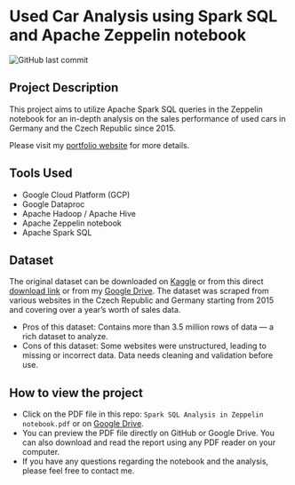# Used Car Analysis using Spark SQL and Apache Zeppelin notebook

![GitHub last commit](https://img.shields.io/github/last-commit/longnca/Used-Car-Analysis-Spark-SQL)

## Project Description
This project aims to utilize Apache Spark SQL queries in the Zeppelin notebook for an in-depth analysis on the sales performance of used cars in Germany and the Czech Republic since 2015.

Please visit my [portfolio website](https://www.longnguyendata.com/project/used-car-analysis-using-spark-sql/) for more details.

## Tools Used
* Google Cloud Platform (GCP)
* Google Dataproc
* Apache Hadoop / Apache Hive
* Apache Zeppelin notebook
* Apache Spark SQL

## Dataset
The original dataset can be downloaded on [Kaggle](https://www.kaggle.com/datasets/mirosval/personal-cars-classifieds) or from this direct [download link](https://tinyurl.com/ClassifiedCars) or from my [Google Drive](https://tinyurl.com/ClassifiedCars). The dataset was scraped from various websites in the Czech Republic and Germany starting from 2015 and covering over a year’s worth of sales data.
- Pros of this dataset: Contains more than 3.5 million rows of data — a rich dataset to analyze.
- Cons of this dataset: Some websites were unstructured, leading to missing or incorrect data. Data needs cleaning and validation before use.

## How to view the project
- Click on the PDF file in this repo: `Spark SQL Analysis in Zeppelin notebook.pdf` or on [Google Drive](https://drive.google.com/file/d/12JP9IiPKnNr67tlbn-kRxKyC1QWrdGzQ/view?usp=sharing).
- You can preview the PDF file directly on GitHub or Google Drive. You can also download and read the report using any PDF reader on your computer.
- If you have any questions regarding the notebook and the analysis, please feel free to contact me.
